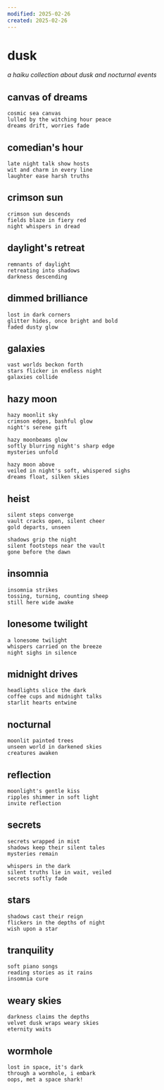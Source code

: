 ```yaml
---
modified: 2025-02-26
created: 2025-02-26
---
```


# dusk

_a haiku collection about dusk and nocturnal events_

## canvas of dreams

```
cosmic sea canvas
lulled by the witching hour peace
dreams drift, worries fade
```

## comedian's hour

```
late night talk show hosts
wit and charm in every line
laughter ease harsh truths
```

## crimson sun

```
crimson sun descends
fields blaze in fiery red
night whispers in dread
```

## daylight's retreat

```
remnants of daylight
retreating into shadows
darkness descending
```

## dimmed brilliance

```
lost in dark corners
glitter hides, once bright and bold
faded dusty glow
```

## galaxies

```
vast worlds beckon forth
stars flicker in endless night
galaxies collide
```

## hazy moon

```
hazy moonlit sky
crimson edges, bashful glow
night's serene gift

hazy moonbeams glow
softly blurring night's sharp edge
mysteries unfold

hazy moon above
veiled in night's soft, whispered sighs
dreams float, silken skies
```

## heist

```
silent steps converge
vault cracks open, silent cheer
gold departs, unseen

shadows grip the night
silent footsteps near the vault
gone before the dawn
```

## insomnia

```
insomnia strikes
tossing, turning, counting sheep
still here wide awake
```

## lonesome twilight

```
a lonesome twilight
whispers carried on the breeze
night sighs in silence
```

## midnight drives

```
headlights slice the dark
coffee cups and midnight talks
starlit hearts entwine
```

## nocturnal

```
moonlit painted trees
unseen world in darkened skies
creatures awaken
```

## reflection

```
moonlight's gentle kiss
ripples shimmer in soft light
invite reflection
```

## secrets

```
secrets wrapped in mist
shadows keep their silent tales
mysteries remain

whispers in the dark
silent truths lie in wait, veiled
secrets softly fade
```

## stars

```
shadows cast their reign
flickers in the depths of night
wish upon a star
```

## tranquility

```
soft piano songs
reading stories as it rains
insomnia cure
```

## weary skies

```
darkness claims the depths
velvet dusk wraps weary skies
eternity waits
```

## wormhole

```
lost in space, it's dark
through a wormhole, i embark
oops, met a space shark!
```
